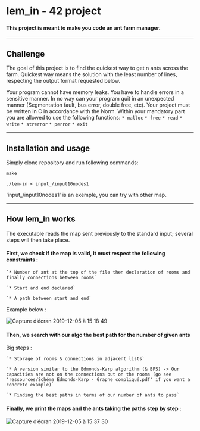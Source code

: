 # lem_in - 42 project

#### This project is meant to make you code an ant farm manager.

-------------



## Challenge

The goal of this project is to find the quickest way to get n ants across the farm. Quickest way means the solution with the least number of lines, respecting the output format requested below.

Your program cannot have memory leaks. You have to handle errors in a sensitive manner. In no way can your program quit in an unexpected manner (Segmentation fault, bus error, double free, etc). Your project must be written in C in accordance with the Norm. Within your mandatory part you are allowed to use the following functions:
`* malloc`
`* free`
`* read`
`* write`
`* strerror`
`* perror`
`* exit`



-------------
## Installation and usage

Simply clone repository and run following commands:

    make
    
    ./lem-in < input_/input10nodes1

'input_/input10nodes1' is an exemple, you can try with other map.



-------------
## How lem_in works

The executable reads the map sent previously to the standard input; several steps will then take place.


#### First, we check if the map is valid, it must respect the following constraints :

    `* Number of ant at the top of the file then declaration of rooms and finally connections between rooms`

    `* Start and end declared`

    `* A path between start and end`

Example below :

![Capture d’écran 2019-12-05 à 15 18 49](https://user-images.githubusercontent.com/44836297/70245096-d166a900-1775-11ea-89df-92f6204adcf9.png)


#### Then, we search with our algo the best path for the number of given ants

Big steps :

    `* Storage of rooms & connections in adjacent lists`

    `* A version similar to the Edmonds-Karp algorithm (& BFS) -> Our capacities are not on the connections but on the rooms (go see 'ressources/Schéma Edmonds-Karp - Graphe compliqué.pdf' if you want a concrete example)`

    `* Finding the best paths in terms of our number of ants to pass`


#### Finally, we print the maps and the ants taking the paths step by step :

![Capture d’écran 2019-12-05 à 15 37 30](https://user-images.githubusercontent.com/44836297/70245330-2d313200-1776-11ea-855b-a08906a24605.png)
